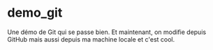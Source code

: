 demo_git
========

Une démo de Git qui se passe bien.
Et maintenant, on modifie depuis GitHub
mais aussi depuis ma machine locale et c'est cool.

